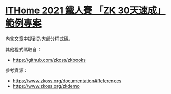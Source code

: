 # [ITHome 2021 鐵人賽 「ZK 30天速成」範例專案](https://ithelp.ithome.com.tw/users/20050621/ironman/4308?page=1)
內含文章中提到的大部分程式碼。

其他程式碼取自：
* https://github.com/zkoss/zkbooks

參考資源：
* https://www.zkoss.org/documentation#References
* https://www.zkoss.org/zkdemo
